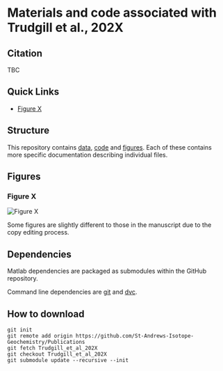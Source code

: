 # Materials and code associated with Trudgill et al., 202X

## Citation
TBC

## Quick Links
- [Figure X](#figure-x)

## Structure
This repository contains [data](./data), [code](./Code/) and [figures](./figures). Each of these contains more specific documentation describing individual files.

## Figures
### Figure X
  ![Figure X][figurex]

Some figures are slightly different to those in the manuscript due to the copy editing process.

## Dependencies
Matlab dependencies are packaged as submodules within the GitHub repository.

Command line dependencies are [git](https://git-scm.com/) and [dvc](https://dvc.org/).

## How to download
```
git init
git remote add origin https://github.com/St-Andrews-Isotope-Geochemistry/Publications
git fetch Trudgill_et_al_202X
git checkout Trudgill_et_al_202X
git submodule update --recursive --init
```



[figurex]: ./Figures/xxx.png "xxx"
